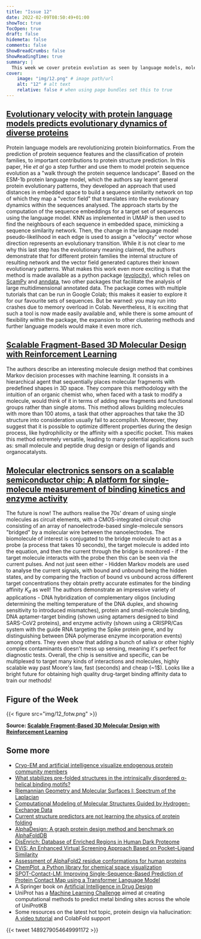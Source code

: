 ```yaml
---
title: "Issue 12"
date: 2022-02-09T08:50:49+01:00
showToc: true
TocOpen: true
draft: false
hidemeta: false
comments: false
ShowBreadCrumbs: false
ShowReadingTime: true
summary: |
  This week we cover protein evolution as seen by language models, molecular design by reinforcement learning, and molecular electronics to measure binding
cover:
    image: "img/12.png" # image path/url
    alt: "12" # alt text
    relative: false # when using page bundles set this to true
---
```


## [Evolutionary velocity with protein language models predicts evolutionary dynamics of diverse proteins](https://doi.org/10.1016/j.cels.2022.01.003)

Protein language models are revolutionizing protein bioinformatics. From the prediction of protein sequence features and the classification of protein families, to important contributions to protein structure prediction. In this paper, Hie *et al* go a step further and use them to model protein sequence evolution as a "walk through the protein sequence landscape". Based on the ESM-1b protein language model, which the authors say learnt general protein evolutionary patterns, they developed an approach that used distances in embedded space to build a sequence similarity network on top of which they map a "vector field" that translates into the evolutionary dynamics within the sequences analysed. The approach starts by the computation of the sequence embeddings for a target set of sequences using the language model. KNN as implemented in UMAP is then used to find the neighbours of each sequence in embedded space, mimicking a sequence similarity network. Then, the change in the language model pseudo-likelihood in each edge is used to assign a "velocity" vector whose direction represents an evolutionary transition. While it is not clear to me why this last step has the evolutionary meaning claimed, the authors demonstrate that for different protein families the internal structure of resulting network and the vector field generated captures their known evolutionary patterns. What makes this work even more exciting is that the method is made available as a python package ([evolocity](https://github.com/brianhie/evolocity)), which relies on [ScamPy](https://github.com/TommasoRonconi/scampy) and [anndata](https://github.com/theislab/anndata), two other packages that facilitate the analysis of large multidimensional annotated data. The package comes with multiple tutorials that can be run in Google Colab; this makes it easier to explore it for our favourite sets of sequences. But be warned: you may run into crashes due to memory overload in Colab. Nevertheless, it is exciting that such a tool is now made easily available and, while there is some amount of flexibility within the package, the expansion to other clustering methods and further language models would make it even more rich. 

## [Scalable Fragment-Based 3D Molecular Design with Reinforcement Learning](https://arxiv.org/abs/2202.00658)
The authors describe an interesting molecule design method that combines Markov decision processes with machine learning. It consists  in a hierarchical agent that sequentially places molecular fragments with predefined shapes in 3D space. They compare this methodology with the intuition of an organic chemist who, when faced with a task to modify a molecule, would think of it in terms of adding new fragments and functional groups rather than single atoms. This method allows building molecules with more than 100 atoms, a task that other approaches that take the 3D structure into consideration usually fail to accomplish. Moreover, they suggest that it is possible to optimize different properties during the design process, like hydrophilicity or the affinity with a specific pocket. This makes this method extremely versatile, leading  to many potential applications such as: small molecule and peptide drug design or design of ligands and organocatalysts.

## [Molecular electronics sensors on a scalable semiconductor chip: A platform for single-molecule measurement of binding kinetics and enzyme activity](https://doi.org/10.1073/pnas.2112812119)

The future is now! The authors realise the 70s' dream of using single molecules as circuit elements, with a CMOS-integrated circuit chip consisting of an array of nanoelectrode-based single-molecule sensors "bridged" by a molecular wire between the nanoelectrodes. The biomolecule of interest is conjugated to the bridge molecule to act as a probe (a process that takes 10 seconds), the target molecule is added into the equation, and then the current through the bridge is monitored - if the target molecule interacts with the probe then this can be seen via the current pulses. And not just seen either -  Hidden Markov models are used to analyse the current signals, with bound and unbound being the hidden states, and by comparing the fraction of bound vs unbound across different target concentrations they obtain pretty accurate estimates for the binding affinity $K_d$ as well! The authors demonstrate an impressive variety of applications - DNA hybridization of complementary oligos (including determining the melting temperature of the DNA duplex, and showing sensitivity to introduced mismatches),  protein and small-molecule binding, DNA aptamer-target binding (shown using aptamers designed to bind SARS-CoV2 proteins), and enzyme activity (shown using a CRISPR/Cas system with the guide RNA targeting the Spike protein gene, and by distinguishing between DNA polymerase enzyme incorporation events) among others. They even show that adding a bunch of saliva or other highly complex contaminants doesn't mess up sensing, meaning it's perfect for diagnostic tests. Overall, the chip is sensitive and specific, can be multiplexed to target many kinds of interactions and molecules, highly scalable way past Moore's law, fast (seconds) and cheap (~1$). Looks like a bright future for obtaining high quality drug-target binding affinity data to train our methods!

## Figure of the Week

{{< figure src="img/12_fotw.png" >}}

**Source: [Scalable Fragment-Based 3D Molecular Design with Reinforcement Learning](https://arxiv.org/abs/2202.00658)**

## Some more
- [Cryo-EM and artificial intelligence visualize endogenous protein community members](https://doi.org/10.1016/j.str.2022.01.001)
- [What stabilizes pre-folded structures in the intrinsically disordered α-helical binding motifs?](https://doi.org/10.1101/2022.01.28.478151)
- [Riemannian Geometry and Molecular Surfaces I: Spectrum of the Laplacian](https://arxiv.org/abs/2201.04230)
- [Computational Modeling of Molecular Structures Guided by Hydrogen-Exchange Data](https://doi.org/10.1021/jasms.1c00328)
- [Current structure predictors are not learning the physics of protein folding](https://doi.org/10.1093/bioinformatics/btab881)
- [AlphaDesign: A graph protein design method and benchmark on AlphaFoldDB](https://arxiv.org/abs/2202.01079)
- [DisEnrich: Database of Enriched Regions in Human Dark Proteome](https://doi.org/10.1093/bioinformatics/btac051)
- [EViS: An Enhanced Virtual Screening Approach Based on Pocket–Ligand Similarity](https://doi.org/10.1021/acs.jcim.1c00944)
- [Assessment of AlphaFold2 residue conformations for human proteins](https://www.biorxiv.org/content/10.1101/2022.01.28.478137v1)
- [ChemPlot, a Python library for chemical space visualization](https://doi.org/10.26434/chemrxiv-2021-3zv3k-v2)
- [SPOT-Contact-LM: Improving Single-Sequence-Based Prediction of Protein Contact Map using a Transformer Language Model](https://doi.org/10.1093/bioinformatics/btac053)
- A Springer book on [Artificial Intelligence in Drug Design](https://link.springer.com/book/10.1007/978-1-0716-1787-8)
- UniProt has a [Machine Learning Challenge](http://insideuniprot.blogspot.com/2022/02/the-uniprot-metal-binding-site-machine.html) aimed at creating computational methods to predict metal binding sites across the whole of UniProtKB
- Some resources on the latest hot topic, protein design via hallucination:  [A video tutorial](https://www.youtube.com/watch?v=2HmXwlKWMVs) and ColabFold support

{{< tweet 1489279054649991172 >}}
